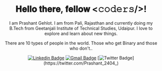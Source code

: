 <h1 align="center">𝐇𝐞𝐥𝐥𝐨 𝐭𝐡𝐞𝐫𝐞, 𝐟𝐞𝐥𝐥𝐨𝐰 <𝚌𝚘𝚍𝚎𝚛𝚜/>!</h1>

<p align="center">
I am Prashant Gehlot. I am from Pali, Rajasthan and currently doing my B.Tech from Geetanjali Institute of Technical Studies, Udaipur. I love to explore and learn about new things. 
</p>

<p align="center">
There are 10 types of people in the world. Those who get Binary and those who don't..
</p>

<div align="center">

  [![Linkedin Badge](https://img.shields.io/badge/-prashantgehlot-blue?style=flat-square&logo=Linkedin&logoColor=white&link=https://www.linkedin.com/in/prashantgehlot/)](https://www.linkedin.com/in/prashant-gehlot-021b27245/)
  [![Gmail Badge](https://img.shields.io/badge/-iamprashantgehlot24@gmail.com-c14438?style=flat-square&logo=Gmail&logoColor=white&link=mailto:iamprashantgehlot24@gmail.com)](mailto:iamprashantgehlot24@gmail.com)
  [![Twitter Badge](https://img.shields.io/badge/-@Prashant_2404_-1ca0f1?style=flat-square&labelColor=1ca0f1&logo=twitter&logoColor=white&link=https://twitter.com/Prashant_2404_)](https://twitter.com/Prashant_2404_)

</div>
<br>


